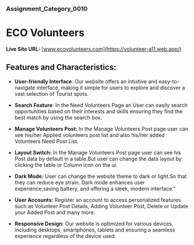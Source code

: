### Assignment_Category_0010

# ECO Volunteers

**Live Site URL:** [www.ecovolunteers.com](https://volunteer-a11.web.app/)

## Features and Characteristics:

- **User-friendly Interface**: Our website offers an intuitive and easy-to-navigate interface, making it simple for users to explore and discover a vast selection of Tourist spots.

- **Search Feature**: In the Need Volunteers Page an User can easily search opportunities based on their interests and skills ensuring they find the best match by using the search box.

- **Manage Volunteers Post:** In the Manage Volunteers Post page user can see his/her Applied volunteers post list and also his/her added Volunteers Need Post List.

- **Layout Switch:** In the Manage Volunteers Post page user can see his Post data by default in a table.But user can change the data layout by clicking the table or Column icon on the ui.

- **Dark Mode:** User can change the website theme to dark or light.So that they can reduce eye strain. Dark mode enhances user experience,saving battery, and offering a sleek, modern interface."

- **User Accounts:** Register an account to access personalized features such as Volunteer Post Details, Adding Volunteer Post, Delete or Update your Added Post and many more.

- **Responsive Design**: Our website is optimized for various devices, including desktops, smartphones, tablets and ensuring a seamless experience regardless of the device used.
